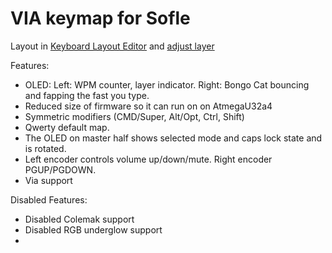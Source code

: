 # VIA keymap for Sofle

Layout in [Keyboard Layout Editor](http://www.keyboard-layout-editor.com/#/gists/76efb423a46cbbea75465cb468eef7ff) and [adjust layer](http://www.keyboard-layout-editor.com/#/gists/4bcf66f922cfd54da20ba04905d56bd4)

Features: 
- OLED: Left: WPM counter, layer indicator. Right: Bongo Cat bouncing and fapping the fast you type.
- Reduced size of firmware so it can run on on AtmegaU32a4
- Symmetric modifiers (CMD/Super, Alt/Opt, Ctrl, Shift)
- Qwerty default map.
- The OLED on master half shows selected mode and caps lock state and is rotated.
- Left encoder controls volume up/down/mute. Right encoder PGUP/PGDOWN.
- Via support

Disabled Features: 
- Disabled Colemak support
- Disabled RGB underglow support
- 